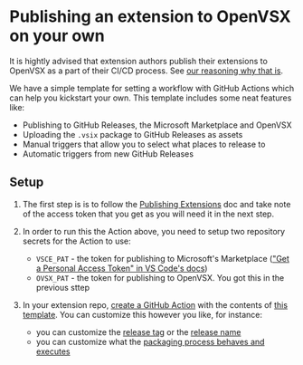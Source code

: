 # Publishing an extension to OpenVSX on your own

It is hightly advised that extension authors publish their extensions to OpenVSX as a part of their CI/CD process. See [our reasoning why that is](https://github.com/open-vsx/publish-extensions#when-to-add-an-extension).

We have a simple template for setting a workflow with GitHub Actions which can help you kickstart your own. This template includes some neat features like:

- Publishing to GitHub Releases, the Microsoft Marketplace and OpenVSX
- Uploading the `.vsix` package to GitHub Releases as assets
- Manual triggers that allow you to select what places to release to
- Automatic triggers from new GitHub Releases

## Setup

1. The first step is is to follow the [Publishing Extensions](https://github.com/eclipse/openvsx/wiki/Publishing-Extensions) doc and take note of the access token that you get as you will need it in the next step.

2. In order to run this the Action above, you need to setup two repository secrets for the Action to use:

   - `VSCE_PAT` - the token for publishing to Microsoft's Marketplace (["Get a Personal Access Token" in VS Code's docs](https://code.visualstudio.com/api/working-with-extensions/publishing-extension#get-a-personal-access-token))
   - `OVSX_PAT` - the token for publishing to OpenVSX. You got this in the previous sttep

3. In your extension repo, [create a GitHub Action](https://docs.github.com/en/actions/learn-github-actions/understanding-github-actions#create-an-example-workflow) with the contents of [this template](https://github.com/open-vsx/publish-extensions/blob/328222de4a926506731ea2cccd6542e3bdc55afb/docs/exampleCI.yaml). You can customize this however you like, for instance:
   - you can customize the [release tag](https://github.com/open-vsx/publish-extensions/blob/328222de4a926506731ea2cccd6542e3bdc55afb/docs/exampleCI.yaml#L60) or the [release name](https://github.com/open-vsx/publish-extensions/blob/328222de4a926506731ea2cccd6542e3bdc55afb/docs/exampleCI.yaml#L108)
   - you can customize what the [packaging process behaves and executes](https://github.com/open-vsx/publish-extensions/blob/328222de4a926506731ea2cccd6542e3bdc55afb/docs/exampleCI.yaml#L32)
   
